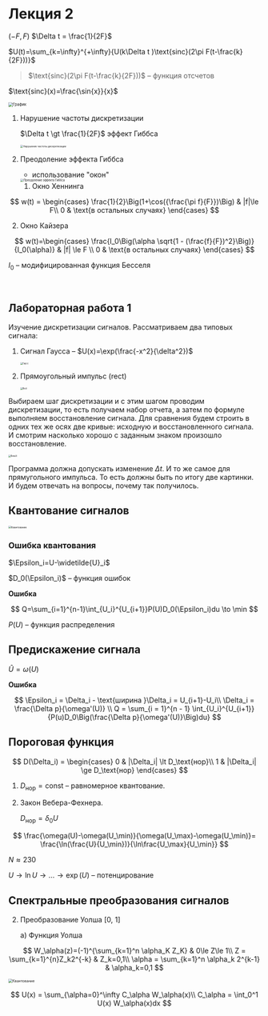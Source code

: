 # Лекция 2

$(-F, F)$ $\Delta t = \frac{1}{2F}$ 

$U(t)=\sum_{k=\infty}^{+\infty}{U(k\Delta t )\text{sinc}(2\pi F(t-\frac{k}{2F}))}$

> $\text{sinc}(2\pi F(t-\frac{k}{2F}))$ – функция отсчетов

$\text{sinc}(x)=\frac{\sin{x}}{x}$

<img src="./inc/02_01.jpg" alt="График" style="zoom:55%;" />

1. Нарушение частоты дискретизации

   $\Delta t \gt \frac{1}{2F}$ эффект Гиббса

   <img src="./inc/02_05.jpg" alt="Нарушение частоты дискретизации" style="zoom:35%;" />

   

2. Преодоление эффекта Гиббса

   - использование "окон"

   <img src="./inc/02_06.jpg" alt="Преодоление эффекта Гиббса" style="zoom:40%;" />

   1. Окно Хеннинга

$$
w(t) = \begin{cases}
            \frac{1}{2}\Big(1+\cos({\frac{\pi f}{F}})\Big) & |f|\le F\\
            0 & \text{в остальных случаях}
            \end{cases}
$$

2. Окно Кайзера

$$
w(t)=\begin{cases}
            \frac{I_0\Big(\alpha \sqrt{1 - (\frac{f}{F})^2}\Big)}
            {I_0(\alpha)} & |f| \le F \\
            0 & \text{в остальных случаях}
            \end{cases}
$$

$I_0$ – модифицированная функция Бесселя

​      

## Лабораторная работа 1

Изучение дискретизации сигналов. Рассматриваем два типовых сигнала:

1. Сигнал Гаусса – $U(x)=\exp(\frac{-x^2}{\delta^2})$

   <img src="./inc/02_02.jpg" alt="Гаусс" style="zoom:30%;" />

   

2. Прямоугольный импульс (rect)

   <img src="./inc/02_03.jpg" alt="Rect" style="zoom:30%;" />

Выбираем шаг дискретизации и с этим шагом проводим дискретизации, то есть получаем набор отчета, а затем по формуле выполняем восстановление сигнала. Для сравнения будем строить в одних тех же осях две кривые: исходную и восстановленного сигнала. И смотрим насколько хорошо с заданным знаком произошло восстановление. 

<img src="./inc/02_04.jpg" alt="Result" style="zoom:30%;" />

Программа должна допускать изменение $\Delta t$. И то же самое для прямугольного импульса. То есть должны быть по итогу две картинки. И будем отвечать на вопросы, почему так получилось.



## Квантование сигналов

<img src="./inc/02_07.jpg" alt="Квантование" style="zoom:35%;" />

### Ошибка квантования

$\Epsilon_i=U-\widetilde{U}_i$

$D_0(\Epsilon_i)$ – функция ошибок 

**Ошибка**

$$
Q=\sum_{i=1}^{n-1}\int_{U_i}^{U_{i+1}}P(U)D_0(\Epsilon_i)du \to \min
$$

$P(U)$ – функция распределения



## Предискажение сигнала

$\hat{U}=\omega(U)$

**Ошибка**

$$
\Epsilon_i = \Delta_i - \text{ширина }\Delta_i = U_{i+1}-U_i\\
\Delta_i = \frac{\Delta p}{\omega'(U)} \\ 
Q = \sum_{i = 1}^{n - 1} \int_{U_i}^{U_{i+1}}{P(u)D_0\Big(\frac{\Delta p}{\omega'(U)}\Big)du}
$$

## Пороговая функция

$$
D(\Delta_i) = \begin{cases}
0 & |\Delta_i| \lt D_\text{нор}\\
1 & |\Delta_i| \ge D_\text{нор}
\end{cases}
$$

1. $D_\text{нор} = \text{const}$ – равномерное квантование.

2. Закон Вебера-Фехнера.

   $D_\text{нор} = \delta_0U$

$$
\frac{\omega(U)-\omega(U_\min)}{\omega(U_\max)-\omega(U_\min)}=
   \frac{\ln(\frac{U}{U_\min})}{\ln\frac{U_\max}{U_\min}}
$$

$N \approx230$

   $U \to \ln U \to \dots \to \exp(U)$ – потенцирование

   

## Спектральные преобразования сигналов

2. Преобразование Уолша [0, 1]

   а) Функция Уолша

$$
W_\alpha(z)=(-1)^{\sum_{k=1}^n \alpha_K Z_K} & 0\le Z\le 1\\
   Z = \sum_{k=1}^{n}Z_k2^{-k} & Z_k=0,1\\
   \alpha = \sum_{k=1}^n \alpha_k 2^{k-1} & \alpha_k=0,1
$$

<img src="./inc/02_08.jpg" alt="Квантование" style="zoom:50%;" />

$$
U(x) = \sum_{\alpha=0}^\infty C_\alpha W_\alpha(x)\\
C_\alpha = \int_0^1 U(x) W_\alpha(x)dx
$$

